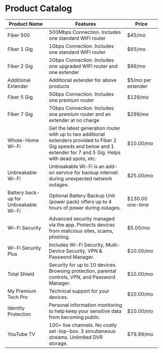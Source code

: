 # Product Catalog

| Product Name                              | Features                                                                                                                                                                 | Price                 |
|-------------------------------------------|--------------------------------------------------------------------------------------------------------------------------------------------------------------------------|-----------------------|
| Fiber 500                                 | 500Mbps Connection. Includes one standard WIFI router                                                                                                                    | $45/mo                |
| Fiber 1 Gig                               | 1Gbps Connection. Includes one standard WIFI router                                                                                                                      | $65/mo                |
| Fiber 2 Gig                               | 2Gbps Connection. Includes one upgraded WIFI router and one extender                                                                                                      | $99/mo                |
| Additional Extender                       | Additional extender for above products                                                                                                                                   | $5/mo per extender    |
| Fiber 5 Gig                               | 5Gbps Connection. Includes one premium router                                                                                                                            | $129/mo               |
| Fiber 7 Gig                               | 7Gbps Connection. Includes one premium router and an extender at no charge                                                                                               | $299/mo               |
| Whole-Home Wi-Fi                          | Get the latest generation router with up to two additional extenders provided to Fiber 2 Gig speeds and below and 1 extender for 7 and 5 Gig. Helps with dead spots, etc. | $10.00/mo             |
| Unbreakable Wi-Fi                         | Unbreakable Wi-Fi is an add-on service for backup internet during unexpected network outages.                                                                             | $25.00/mo             |
| Battery back-up for Unbreakable Wi-Fi     | Optional Battery Backup Unit (power pack) offers up to 4 hours of power during outages.                                                                                  | $130.00 one-time      |
| Wi-Fi Security                            | Advanced security managed via the app. Protects devices from malicious sites, scams, phishing.                                                                            | $5.00/mo              |
| Wi-Fi Security Plus                       | Includes Wi-Fi Security, Multi-Device Security, VPN & Password Manager.                                                                                                   | $10.00/mo             |
| Total Shield                              | Security for up to 10 devices. Browsing protection, parental controls, VPN, and Password Manager.                                                                         | $10.00/mo             |
| My Premium Tech Pro                       | Technical support for your devices.                                                                                                                                       | $10.00/mo             |
| Identity Protection                       | Personal information monitoring to help keep your sensitive data from becoming public.                                                                                    | $10.00/mo             |
| YouTube TV                                | 100+ live channels. No costly set-top-box. 3 simultaneous streams. Unlimited DVR storage.                                                                                 | $79.99/mo             |